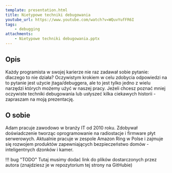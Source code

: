 ```yaml
---
template: presentation.html
title: Nietypowe techniki debugowania
youtube_url: https://www.youtube.com/watch?v=WQuvYufFR6I
tags:
    - debugging
attachments:
    - Nietypowe techniki debugowania.pptx
---
```


## Opis
Każdy programista w swojej karierze nie raz zadawał sobie pytanie: dlaczego to nie działa? Oczywistym krokiem w celu zdobycia odpowiedzi na to pytanie jest użycie jtaga/debuggera, ale to jest tylko jedno z wielu narzędzi których możemy użyć w naszej pracy. Jeżeli chcesz poznać mniej oczywiste techniki debugowania lub usłyszeć kilka ciekawych historii - zapraszam na moją prezentację.

## O sobie
Adam pracuje zawodowo w branży IT od 2010 roku. Zdobywał doświadczenie tworząc oprogramowanie na radiostacje i firmware płyt serwerowych. Aktualnie pracuje w zespole Amazon Ring w Polse i zajmuje się rozwojem produktów zapewniających bezpieczeństwo domów - inteligentnych dzonków i kamer.

!!! bug "TODO"
    Tutaj musimy dodać link do plików dostarczonych przez autora (znajdziesz je w repozytorium tej strony na GitHubie)
